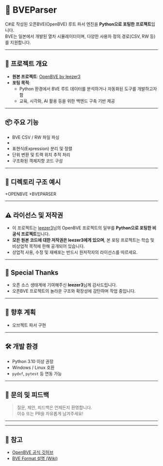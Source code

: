 # 🚉 BVEParser

C#로 작성된 오픈BVE(OpenBVE) 루트 파서 엔진을 **Python으로 포팅한 프로젝트**입니다.  
BVE는 일본에서 개발된 열차 시뮬레이터이며, 다양한 사용자 정의 경로(CSV, RW 등)를 지원합니다.

---

## 🎯 프로젝트 개요

- **원본 프로젝트**: [OpenBVE by leezer3](https://github.com/leezer3/OpenBVE)
- **포팅 목적**: 
  - Python 환경에서 BVE 루트 데이터를 분석하거나 자동화된 도구를 개발하고자 함
  - 교육, 시각화, AI 활용 등을 위한 백엔드 구축 기반 제공

---

## 📦 주요 기능

- BVE CSV / RW 파일 파싱
- 
- 표현식(Expression) 분리 및 정렬
- 단위 변환 및 트랙 위치 추적 처리
- 구조화된 객체지향 코드 구성

---

## 📁 디렉토리 구조 예시

+OPENBVE
+BVEPARSER

---

## ⚠️ 라이선스 및 저작권

- 이 프로젝트는 [leezer3](https://github.com/leezer3)님의 OpenBVE 프로젝트의 일부를 **Python으로 포팅한 비공식 프로젝트**입니다.
- **모든 원본 코드에 대한 저작권은 leezer3에게 있으며**, 본 포팅 프로젝트는 학습 및 비상업적 목적에 한해 공개되어 있습니다.
- 상업적 사용, 수정 및 재배포는 반드시 원저작자의 라이선스를 따르세요.

---

## 🙏 Special Thanks

- 오픈 소스 생태계에 기여해주신 **leezer3**님께 감사드립니다.
- 오픈BVE 프로젝트의 놀라운 구조와 확장성에 감탄하며 작업 중입니다.

---

## 📌 향후 계획

- 오브젝트 파서 구현

---

## 🛠 개발 환경

- Python 3.10 이상 권장
- Windows / Linux 호환
- `pydxf`, `pytest` 등 연동 가능

---

## 💬 문의 및 피드백

> 질문, 제안, 피드백은 언제든지 환영합니다.  
> 이슈 또는 PR을 자유롭게 남겨주세요!

---


---

## 🔖 참고

- [OpenBVE 공식 깃허브](https://github.com/leezer3/OpenBVE)
- [BVE Format 설명 (Wiki)](https://wiki.bve-routes.com/)


